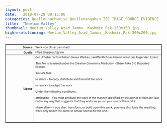 ```yaml
---
layout: post
date:   2018-07-29 08:15:00
categories: Quellennachweise Quellenangaben ISE IMAGE SOURCE EVIDENCE
title:  "Neelum Valley"
thumbnail: Neelum_Valley_Azad_Jammu__Kashmir_Pak-150x150.jpg
highresolutionimg: Neelum_Valley_Azad_Jammu__Kashmir_Pak-300x200.jpg
---
```


<div class="entry-content">

<table style="font-size: xx-small" border="1" cellpadding="2">
<tbody>
<tr>
<th style="text-align: right" width="81"><strong>Source</strong></th>
<td>Werk von Umar Jamshaid</td>
</tr>
<tr>
<th style="text-align: right" width="81"><strong>Quelle</strong></th>
<td>https://nipp.es/qjyww</td>
</tr>
<tr>
<th style="text-align: right" width="81"><strong>Lizenz</strong></th>
<td>der Urheberrechtsinhaber dieses Werkes, veröffentlicht es hiermit unter der folgenden Lizenz:

This file is licensed under the Creative Commons Attribution-Share Alike 3.0 Unported license.

You are free:

to share – to copy, distribute and transmit the work

to remix – to adapt the work

Under the following conditions:

attribution – You must attribute the work in the manner specified by the author or licensor (but not in any way that suggests that they endorse you or your use of the work).

share alike – If you alter, transform, or build upon this work, you may distribute the resulting work only under the same or similar license to this one.

 

</td>
</tr>
</tbody>
</table>
<p>&nbsp;</p>

</div><!-- .entry-content -->
